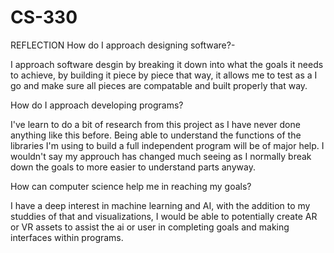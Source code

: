 # CS-330
REFLECTION
How do I approach designing software?-

I approach software desgin by breaking it down into what the goals it needs to achieve, by building it piece by piece that way, it allows me to test as a I go 
and make sure all pieces are compatable and built properly that way.

How do I approach developing programs?

I've learn to do a bit of research from this project as I have never done anything like this before. Being able to understand the functions of the libraries I'm using
to build a full independent program will be of major help. I wouldn't say my approuch has changed much seeing as I normally break down the goals to more easier to understand parts anyway.

How can computer science help me in reaching my goals?

I have a deep interest in machine learning and AI, with the addition to my studdies of that and visualizations, I would be able to potentially create AR or VR assets to assist
the ai or user in completing goals and making interfaces within programs.
